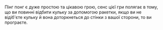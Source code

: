 Пінг понг є дуже простою та цікавою грою, сенс цієї гри полягає в тому, що ви повинні відбити кульку за допомогою ракетки, якщо ви не відіб'єте кульку й вона доторкнеться до стінки з вашої сторони, то ви програєте.
